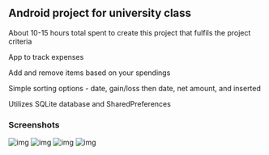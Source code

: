 ## Android project for university class

About 10-15 hours total spent to create this project that fulfils the project criteria

App to track expenses

Add and remove items based on your spendings

Simple sorting options - date, gain/loss then date, net amount, and inserted

Utilizes SQLite database and SharedPreferences

### Screenshots

![img](http://i.imgur.com/O9NYNqT.png)
![img](http://imgur.com/QflOQgZ.png)
![img](http://imgur.com/cHlXbwg.png)
![img](http://imgur.com/cHlXbwg.png)
